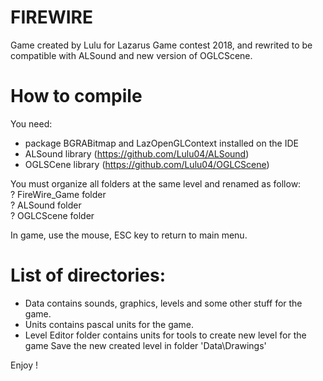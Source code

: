 # FIREWIRE
Game created by Lulu  for Lazarus Game contest 2018, and rewrited to be compatible with ALSound and new version of OGLCScene.

# How to compile
You need:
- package BGRABitmap and LazOpenGLContext installed on the IDE
- ALSound library (https://github.com/Lulu04/ALSound)
- OGLSCene library (https://github.com/Lulu04/OGLCScene)
  
You must organize all folders at the same level and renamed as follow:  
? FireWire_Game folder    
? ALSound folder    
? OGLCScene folder  

In game, use the mouse, ESC key to return to main menu.

# List of directories:
- Data contains sounds, graphics, levels and some other stuff for the game.
- Units  contains pascal units for the game.
- Level Editor folder contains units for tools to create new level for the game
  Save the new created level in folder 'Data\Drawings\'
  
  
Enjoy !